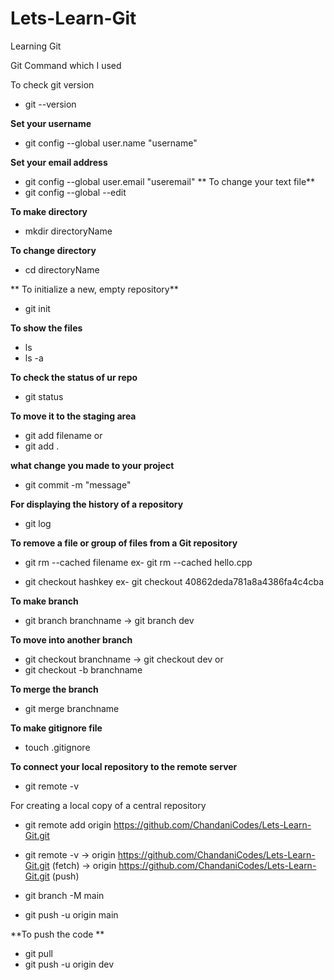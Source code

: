 # Lets-Learn-Git
Learning Git


Git Command which I used

To check git version
* git --version 

**Set your username**
* git config --global user.name "username"

**Set your email address**
* git config --global user.email "useremail"
**
To change your text file**
* git config --global --edit

**To make directory**
* mkdir directoryName

**To change directory**
* cd directoryName

** To initialize a new, empty repository**
* git init

**To show the files** 
* ls
* ls -a

**To check the status of ur repo**
* git status

**To move it to the staging area**
* git add filename
      or
* git add .

**what change you made to your project**
* git commit -m "message"

**For displaying the history of a repository**
* git log

**To remove a file or group of files from a Git repository**
* git rm --cached filename 
  ex- git rm --cached hello.cpp 


* git checkout hashkey
   ex-  git checkout 40862deda781a8a4386fa4c4cba

**To make branch**
* git branch branchname
  -> git branch dev

**To move into another branch**
* git checkout branchname
  -> git checkout dev
      or
 * git checkout -b branchname

**To merge the branch**
 * git merge branchname

**To make gitignore file**
 * touch .gitignore

**To connect your local repository to the remote server**
 * git remote -v

For creating a local copy of a central repository
 * git remote add origin https://github.com/ChandaniCodes/Lets-Learn-Git.git
 * git remote -v
  -> origin  https://github.com/ChandaniCodes/Lets-Learn-Git.git (fetch)
  -> origin  https://github.com/ChandaniCodes/Lets-Learn-Git.git (push)
  
 *  git branch -M main
 *  git push -u origin main

**To push the code **
 *  git pull
 *  git push -u origin dev
    
